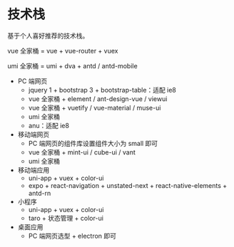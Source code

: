 # 技术栈

基于个人喜好推荐的技术栈。

vue 全家桶 = vue + vue-router + vuex

umi 全家桶 = umi + dva + antd / antd-mobile

- PC 端网页
  - jquery 1 + bootstrap 3 + bootstrap-table：适配 ie8
  - vue 全家桶 + element / ant-design-vue / viewui
  - vue 全家桶 + vuetify / vue-material / muse-ui
  - umi 全家桶
  - anu：适配 ie8
- 移动端网页
  - PC 端网页的组件库设置组件大小为 small 即可
  - vue 全家桶 + mint-ui / cube-ui / vant
  - umi 全家桶
- 移动端应用
  - uni-app + vuex + color-ui
  - expo + react-navigation + unstated-next + react-native-elements + antd-rn
- 小程序
  - uni-app + vuex + color-ui
  - taro + 状态管理 + color-ui
- 桌面应用
  - PC 端网页选型 + electron 即可

<Vssue />

